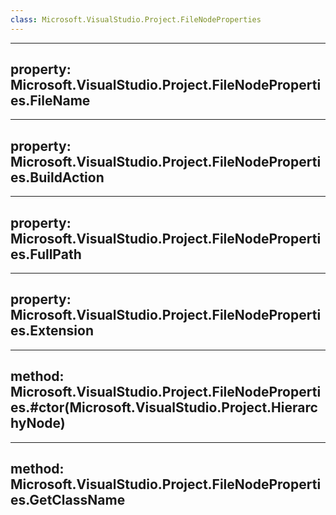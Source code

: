 ```yaml
---
class: Microsoft.VisualStudio.Project.FileNodeProperties
---
```


---
property: Microsoft.VisualStudio.Project.FileNodeProperties.FileName
---

---
property: Microsoft.VisualStudio.Project.FileNodeProperties.BuildAction
---

---
property: Microsoft.VisualStudio.Project.FileNodeProperties.FullPath
---

---
property: Microsoft.VisualStudio.Project.FileNodeProperties.Extension
---

---
method: Microsoft.VisualStudio.Project.FileNodeProperties.#ctor(Microsoft.VisualStudio.Project.HierarchyNode)
---

---
method: Microsoft.VisualStudio.Project.FileNodeProperties.GetClassName
---

